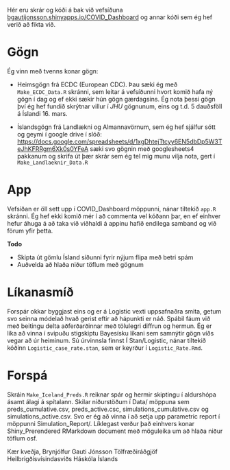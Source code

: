 Hér eru skrár og kóði á bak við vefsíðuna [bgautijonsson.shinyapps.io/COVID_Dashboard](https://bgautijonsson.shinyapps.io/COVID_Dashboard/) og annar kóði sem ég hef verið að fikta við.

# Gögn

Ég vinn með tvenns konar gögn:

* Heimsgögn frá ECDC (European CDC). Þau sæki ég með `Make_ECDC_Data.R` skránni, sem leitar á vefsíðunni hvort komið hafa ný gögn í dag og ef ekki sækir hún gögn gærdagsins. Ég nota þessi gögn því ég hef fundið skrýtnar villur í *JHU* gögnunum, eins og t.d. 5 dauðsföll á Íslandi 16. mars.

* Íslandsgögn frá Landlækni og Almannavörnum, sem ég hef sjálfur sótt og geymi í google drive í slóð: https://docs.google.com/spreadsheets/d/1xgDhtejTtcyy6EN5dbDp5W3TeJhKFRRgm6Xk0s0YFeA sæki svo gögnin með googlesheets4 pakkanum og skrifa út þær skrár sem ég tel mig munu vilja nota, gert í `Make_Landlaeknir_Data.R`

# App

Vefsíðan er öll sett upp í COVID_Dashboard möppunni, nánar tiltekið `app.R` skránni. Ég hef ekki komið mér í að commenta vel kóðann þar, en ef einhver hefur áhuga á að taka við viðhaldi á appinu hafið endilega samband og við förum yfir þetta.

**Todo** 

* Skipta út gömlu Ísland síðunni fyrir nýjum flipa með betri spám
* Auðvelda að hlaða niður töflum með gögnum

# Líkanasmíð

Forspár okkar byggjast eins og er á Logistic vexti uppsafnaðra smita, getum svo seinna módelað hvað gerist eftir að hápunkti er náð. Spábil fáum við með beitingu delta aðferðarðinnar með tölulegri diffrun og hermun. Ég er líka að vinna í svipuðu stigskiptu Bayesísku líkani sem samnýtir gögn víðs vegar að úr heiminum. Sú úrvinnsla finnst Í Stan/Logistic, nánar tiltekið kóðinn `Logistic_case_rate.stan`, sem er keyrður í `Logistic_Rate.Rmd`.

# Forspá

Skráin `Make_Iceland_Preds.R` reiknar spár og hermir skiptingu í aldurshópa ásamt álagi á spítalann. Skilar niðurstöðum í Data/ möppuna sem preds_cumulative.csv, preds_active.csc, simulations_cumulative.csv og simulations_active.csv. Svo er ég að vinna í að setja upp parametric report í möppunni Simulation_Report/. Líklegast verður það einhvers konar Shiny_Prerendered RMarkdown document með möguleika um að hlaða niður töflum osf.


Kær kveðja,
Brynjólfur Gauti Jónsson
Tölfræðiráðgjöf Heilbrigðisvísindasviðs Háskóla Íslands